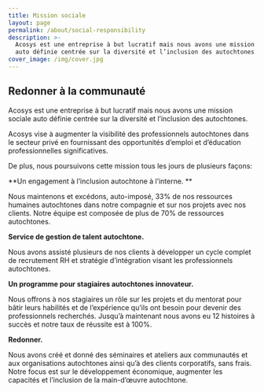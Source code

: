 ```yaml
---
title: Mission sociale
layout: page
permalink: /about/social-responsibility
description: >-
  Acosys est une entreprise à but lucratif mais nous avons une mission sociale
  auto définie centrée sur la diversité et l’inclusion des autochtones. 
cover_image: /img/cover.jpg
---
```

## Redonner à la communauté

Acosys est une entreprise à but lucratif mais nous avons une mission sociale auto définie centrée sur la diversité et l’inclusion des autochtones. 

Acosys vise à augmenter la visibilité des professionnels autochtones dans le secteur privé en fournissant des opportunités d’emploi et d’éducation professionnelles significatives. 

De plus, nous poursuivons cette mission tous les jours de plusieurs façons:

**Un engagement à l’inclusion autochtone à l’interne. **

Nous maintenons et excédons, auto-imposé, 33% de nos ressources humaines autochtones dans notre compagnie et sur nos projets avec nos clients. Notre équipe est composée de plus de 70% de ressources autochtones. 

**Service de gestion de talent autochtone.**

Nous avons assisté plusieurs de nos clients à développer un cycle complet de recrutement RH et stratégie d’intégration visant les professionnels autochtones. 

**Un programme pour stagiaires autochtones innovateur.**

Nous offrons à nos stagiaires un rôle sur les projets et du mentorat pour bâtir leurs habilités et de l’expérience qu’ils ont besoin pour devenir des professionnels recherchés. Jusqu’à maintenant nous avons eu 12 histoires à succès et notre taux de réussite est à 100%.

**Redonner.**

Nous avons créé et donné des séminaires et ateliers aux communautés et aux organisations autochtones ainsi qu’à des clients corporatifs, sans frais. Notre focus est sur le développement économique, augmenter les capacités et l’inclusion de la main-d’œuvre autochtone.

